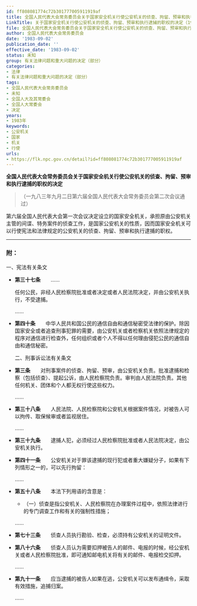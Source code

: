 ```yaml
---
id: ff808081774c72b301777005911919af
title: 全国人民代表大会常务委员会关于国家安全机关行使公安机关的侦查、拘留、预审和执行逮捕的职权的决定
LinkTitle: 关于国家安全机关行使公安机关的侦查、拘留、预审和执行逮捕的职权的决定（1983）
file: 全国人民代表大会常务委员会关于国家安全机关行使公安机关的侦查、拘留、预审和执行逮捕的职权的决定_ff808081774c72b301777005911919af.docx
author: 全国人民代表大会常务委员会
date: '1983-09-02'
publication_date: ''
effective_date: '1983-09-02'
status: 未知
group: 有关法律问题和重大问题的决定（部分）
categories:
- 法律
- 有关法律问题和重大问题的决定（部分）
tags:
- 全国人民代表大会常务委员会
- 未知
- 全国人大及其常委会
- 全国人大常委会
- 决定
years:
- 1983年
keywords:
- 公安机关
- 国家
- 机关
- 行使
urls:
- https://flk.npc.gov.cn/detail?id=ff808081774c72b301777005911919af
---
```


**全国人民代表大会常务委员会关于国家安全机关行使公安机关的侦查、拘留、预审和执行逮捕的职权的决定**

> （一九八三年九月二日第六届全国人民代表大会常务委员会第二次会议通过）

第六届全国人民代表大会第一次会议决定设立的国家安全机关，承担原由公安机关主管的间谍、特务案件的侦查工作，是国家公安机关的性质，因而国家安全机关可以行使宪法和法律规定的公安机关的侦查、拘留、预审和执行逮捕的职权。

---

### 附：

一、宪法有关条文

- **第三十七条**　　……

  任何公民，非经人民检察院批准或者决定或者人民法院决定，并由公安机关执行，不受逮捕。

  ……

- **第四十条**　　中华人民共和国公民的通信自由和通信秘密受法律的保护。除因国家安全或者追查刑事犯罪的需要，由公安机关或者检察机关依照法律规定的程序对通信进行检查外，任何组织或者个人不得以任何理由侵犯公民的通信自由和通信秘密。

  二、刑事诉讼法有关条文

- **第三条**　　对刑事案件的侦查、拘留、预审，由公安机关负责。批准逮捕和检察（包括侦查）、提起公诉，由人民检察院负责。审判由人民法院负责。其他任何机关、团体和个人都无权行使这些权力。

  ……

- **第三十八条**　　人民法院、人民检察院和公安机关根据案件情况，对被告人可以拘传、取保候审或者监视居住。

  ……

- **第三十九条**　　逮捕人犯，必须经过人民检察院批准或者人民法院决定，由公安机关执行。

- **第四十一条**　　公安机关对于罪该逮捕的现行犯或者重大嫌疑分子，如果有下列情形之一的，可以先行拘留：

  ……

- **第五十八条**　　本法下列用语的含意是：

  - （一）侦查是指公安机关、人民检察院在办理案件过程中，依照法律进行的专门调查工作和有关的强制性措施；

  ……

- **第七十三条**　　侦查人员执行勘验、检查，必须持有公安机关的证明文件。

- **第八十六条**　　侦查人员认为需要扣押被告人的邮件、电报的时候，经公安机关或者人民检察院批准，即可通知邮电机关将有关的邮件、电报检交扣押。

  ……

- **第九十一条**　　应当逮捕的被告人如果在逃，公安机关可以发布通缉令，采取有效措施，追捕归案。

  ……
